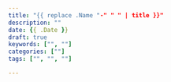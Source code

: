 ```yaml
---
title: "{{ replace .Name "-" " " | title }}"
description: ""
date: {{ .Date }}
draft: true
keywords: ["", ""]
categories: [""]
tags: ["", "", ""]

---
```


